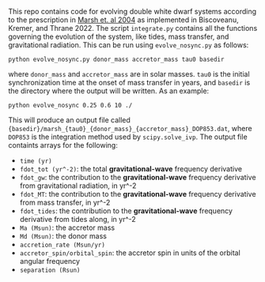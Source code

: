 This repo contains code for evolving double white dwarf systems according to the prescription in [Marsh et. al 2004](https://academic.oup.com/mnras/article/350/1/113/986306) as implemented in Biscoveanu, Kremer, and Thrane 2022.
The script `integrate.py` contains all the functions governing the evolution of the system, like tides, mass transfer, and gravitational radiation. This can be run using `evolve_nosync.py` as follows:
```
python evolve_nosync.py donor_mass accretor_mass tau0 basedir 
```
where `donor_mass` and `accretor_mass` are in solar masses. `tau0` is the initial synchronization time at the onset of mass transfer in years, and `basedir` is the directory where the output will be written. As an example:
```
python evolve_nosync 0.25 0.6 10 ./
```
This will produce an output file called `{basedir}/marsh_{tau0}_{donor_mass}_{accretor_mass}_DOP853.dat`, where `DOP853` is the integration method used by `scipy.solve_ivp`. The output file containts arrays for the following:
- `time (yr)`
- `fdot_tot (yr^-2)`: the total **gravitational-wave** frequency derivative 
- `fdot_gw`: the contribution to the **gravitational-wave** frequency derivative from gravitational radiation, in yr^-2
- `fdot_MT`: the contribution to the **gravitational-wave** frequency derivative from mass transfer, in yr^-2 
- `fdot_tides`: the contribution to the **gravitational-wave** frequency derivative from tides along, in yr^-2
- `Ma (Msun)`: the accretor mass
- `Md (Msun)`: the donor mass
- `accretion_rate (Msun/yr)`
- `accretor_spin/orbital_spin`: the accretor spin in units of the orbital angular frequency
- `separation (Rsun)`
